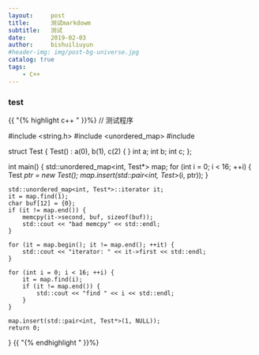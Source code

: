```yaml
---                                                                                                    
layout:     post                                                                                       
title:      测试markdowm                                                     
subtitle:	测试                                                                        
date:       2019-02-03                                                                                 
author:     bishuiliuyun                                                                                         
#header-img: img/post-bg-universe.jpg                                                                   
catalog: true                                                                                          
tags:                                                                                                  
    - C++                                                                                              
--- 
```



### test
{{ "{% highlight c++ " }}%} 
// 测试程序

#include <string.h>
#include <unordered_map>
#include <iostream>

struct Test {
    Test() : a(0), b(1), c(2) { }
    int a;
    int b;
    int c;
};

int main() {
    std::unordered_map<int, Test*> map;
    for (int i = 0; i < 16; ++i) {
        Test *ptr = new Test();
        map.insert(std::pair<int, Test*>(i, ptr));
    }
    
    std::unordered_map<int, Test*>::iterator it;
    it = map.find(1);
    char buf[12] = {0};
    if (it != map.end()) {
        memcpy(it->second, buf, sizeof(buf));
        std::cout << "bad memcpy" << std::endl;
    }
    
    for (it = map.begin(); it != map.end(); ++it) {
        std::cout << "iterator: " << it->first << std::endl;
    }
    
    for (int i = 0; i < 16; ++i) {
        it = map.find(i);
        if (it != map.end()) {
            std::cout << "find " << i << std::endl;
        }
    }
    
    map.insert(std::pair<int, Test*>(1, NULL));
    return 0;
}
{{ "{% endhighlight " }}%}
